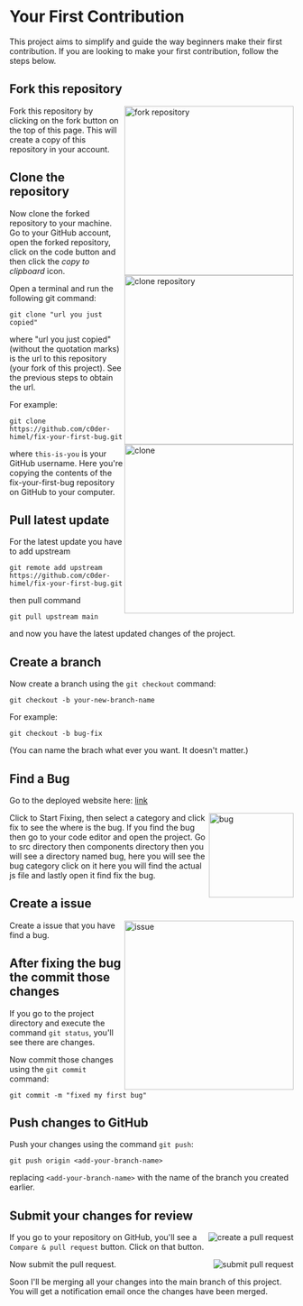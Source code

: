 # Your First Contribution

This project aims to simplify and guide the way beginners make their first contribution. If you are looking to make your first contribution, follow the steps below.

## Fork this repository

<img align="right" width="300" src="./src/assets/images/README/fork1.png" alt="fork repository" />

Fork this repository by clicking on the fork button on the top of this page.
This will create a copy of this repository in your account.

## Clone the repository

<img align="right" width="300" src="./src/assets/images/README/clone1.png" alt="clone repository" />

Now clone the forked repository to your machine. Go to your GitHub account, open the forked repository, click on the code button and then click the _copy to clipboard_ icon.

Open a terminal and run the following git command:

```
git clone "url you just copied"
```

where "url you just copied" (without the quotation marks) is the url to this repository (your fork of this project). See the previous steps to obtain the url.

<img align="right" width="300" src="./src/assets/images/README/clone2.png" alt="clone" />

For example:

```
git clone https://github.com/c0der-himel/fix-your-first-bug.git
```

where `this-is-you` is your GitHub username. Here you're copying the contents of the fix-your-first-bug repository on GitHub to your computer.

## Pull latest update

For the latest update you have to add upstream

```
git remote add upstream https://github.com/c0der-himel/fix-your-first-bug.git
```

then pull command

```
git pull upstream main
```

and now you have the latest updated changes of the project.

## Create a branch

Now create a branch using the `git checkout` command:

```
git checkout -b your-new-branch-name
```

For example:

```
git checkout -b bug-fix
```

(You can name the brach what ever you want. It doesn't matter.)

## Find a Bug

Go to the deployed website here: [link](https://relaxed-hopper-ce959a.netlify.app/)

<img align="right" width="150" src="./src/assets/images/README/bug.png" alt="bug" />

Click to Start Fixing, then select a category and click fix to see the where is the bug. If you find the bug then go to your code editor and open the project. Go to src directory then components directory then you will see a directory named bug, here you will see the bug category click on it here you will find the actual js file and lastly open it find fix the bug.

## Create a issue

<img align="right" width="300" src="./src/assets/images/README/issue.png" alt="issue" />

Create a issue that you have find a bug.

## After fixing the bug the commit those changes

If you go to the project directory and execute the command `git status`, you'll see there are changes.

Now commit those changes using the `git commit` command:

```
git commit -m "fixed my first bug"
```

## Push changes to GitHub

Push your changes using the command `git push`:

```
git push origin <add-your-branch-name>
```

replacing `<add-your-branch-name>` with the name of the branch you created earlier.

## Submit your changes for review

<img style="float: right;" src="./src/assets/images/README/compare.png" alt="create a pull request" />

If you go to your repository on GitHub, you'll see a `Compare & pull request` button. Click on that button.

<img style="float: right;" src="./src/assets/images/README/pull.png" alt="submit pull request" />

Now submit the pull request.

Soon I'll be merging all your changes into the main branch of this project. You will get a notification email once the changes have been merged.

